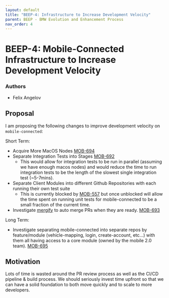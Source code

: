 ```yaml
---
layout: default
title: "BEEP-4: Infrastructure to Increase Development Velocity"
parent: BEEP - BMW Evolution and Enhancement Process
nav_order: 4
---
```


# BEEP-4: Mobile-Connected Infrastructure to Increase Development Velocity

### Authors

- Felix Angelov

## Proposal

I am proposing the following changes to improve development velocity on `mobile-connected`:

Short Term:
- Acquire More MacOS Nodes [MOB-694](https://suus0002.w10:8080/browse/MOB-694)
- Separate Integration Tests into Stages [MOB-692](https://suus0002.w10:8080/browse/MOB-692)
  - This would allow for integration tests to be run in parallel (assuming we have enough macos nodes) and would reduce the time to run integration tests to be the length of the slowest single integration test (~5-7mins).
- Separate Client Modules into different Github Repositories with each running their own test suite
  - This is currently blocked by [MOB-557](https://suus0002.w10:8080/browse/MOB-557) but once unblocked will allow the time spent on running unit tests for mobile-connected to be a small fraction of the current time.
- Investigate [mergify](https://mergify.io) to auto merge PRs when they are ready. [MOB-693](https://suus0002.w10:8080/browse/MOB-693)

Long Term:
- Investigate separating mobile-connected into separate repos by feature/module (vehicle-mapping, login, create-account, etc...) with them all having access to a core module (owned by the mobile 2.0 team). [MOB-695](https://suus0002.w10:8080/browse/MOB-695)

## Motivation

Lots of time is wasted around the PR review process as well as the CI/CD pipeline & build process. We should seriously invest time upfront so that we can have a solid foundation to both move quickly and to scale to more developers.